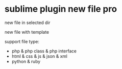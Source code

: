 # sublime plugin new file pro

new file in selected dir

new file with template

support file type:
- php & php class & php interface
- html & css & js & json & xml
- python & ruby

